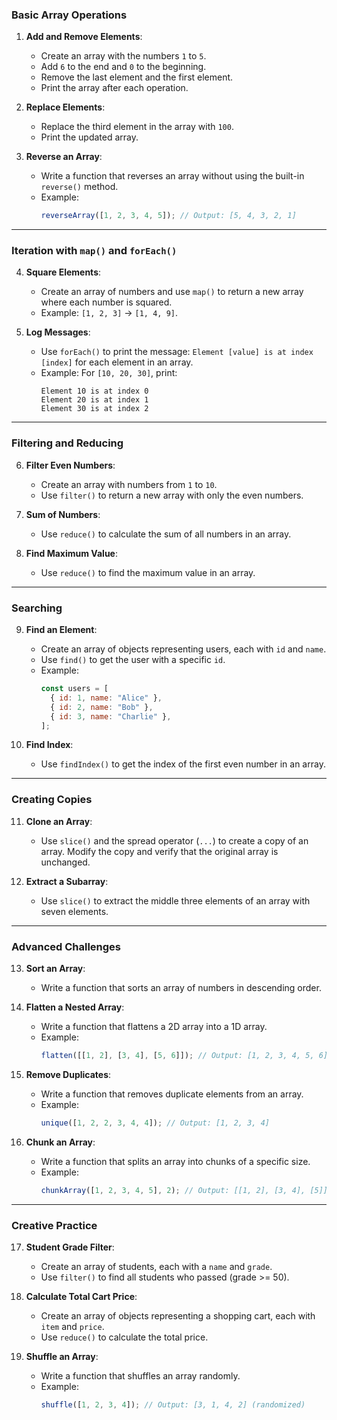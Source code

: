 ### **Basic Array Operations**
1. **Add and Remove Elements**:
   - Create an array with the numbers `1` to `5`.
   - Add `6` to the end and `0` to the beginning.
   - Remove the last element and the first element.
   - Print the array after each operation.

2. **Replace Elements**:
   - Replace the third element in the array with `100`.
   - Print the updated array.

3. **Reverse an Array**:
   - Write a function that reverses an array without using the built-in `reverse()` method.
   - Example:
     ```javascript
     reverseArray([1, 2, 3, 4, 5]); // Output: [5, 4, 3, 2, 1]
     ```

---

### **Iteration with `map()` and `forEach()`**
4. **Square Elements**:
   - Create an array of numbers and use `map()` to return a new array where each number is squared.
   - Example: `[1, 2, 3]` → `[1, 4, 9]`.

5. **Log Messages**:
   - Use `forEach()` to print the message: `Element [value] is at index [index]` for each element in an array.
   - Example: For `[10, 20, 30]`, print:
     ```
     Element 10 is at index 0
     Element 20 is at index 1
     Element 30 is at index 2
     ```

---

### **Filtering and Reducing**
6. **Filter Even Numbers**:
   - Create an array with numbers from `1` to `10`.
   - Use `filter()` to return a new array with only the even numbers.

7. **Sum of Numbers**:
   - Use `reduce()` to calculate the sum of all numbers in an array.

8. **Find Maximum Value**:
   - Use `reduce()` to find the maximum value in an array.

---

### **Searching**
9. **Find an Element**:
   - Create an array of objects representing users, each with `id` and `name`.
   - Use `find()` to get the user with a specific `id`.
   - Example:
     ```javascript
     const users = [
       { id: 1, name: "Alice" },
       { id: 2, name: "Bob" },
       { id: 3, name: "Charlie" },
     ];
     ```

10. **Find Index**:
    - Use `findIndex()` to get the index of the first even number in an array.

---

### **Creating Copies**
11. **Clone an Array**:
    - Use `slice()` and the spread operator (`...`) to create a copy of an array. Modify the copy and verify that the original array is unchanged.

12. **Extract a Subarray**:
    - Use `slice()` to extract the middle three elements of an array with seven elements.

---

### **Advanced Challenges**
13. **Sort an Array**:
    - Write a function that sorts an array of numbers in descending order.

14. **Flatten a Nested Array**:
    - Write a function that flattens a 2D array into a 1D array.
    - Example:
      ```javascript
      flatten([[1, 2], [3, 4], [5, 6]]); // Output: [1, 2, 3, 4, 5, 6]
      ```

15. **Remove Duplicates**:
    - Write a function that removes duplicate elements from an array.
    - Example:
      ```javascript
      unique([1, 2, 2, 3, 4, 4]); // Output: [1, 2, 3, 4]
      ```

16. **Chunk an Array**:
    - Write a function that splits an array into chunks of a specific size.
    - Example:
      ```javascript
      chunkArray([1, 2, 3, 4, 5], 2); // Output: [[1, 2], [3, 4], [5]]
      ```

---

### **Creative Practice**
17. **Student Grade Filter**:
    - Create an array of students, each with a `name` and `grade`.
    - Use `filter()` to find all students who passed (grade >= 50).

18. **Calculate Total Cart Price**:
    - Create an array of objects representing a shopping cart, each with `item` and `price`.
    - Use `reduce()` to calculate the total price.

19. **Shuffle an Array**:
    - Write a function that shuffles an array randomly.
    - Example:
      ```javascript
      shuffle([1, 2, 3, 4]); // Output: [3, 1, 4, 2] (randomized)
      ```